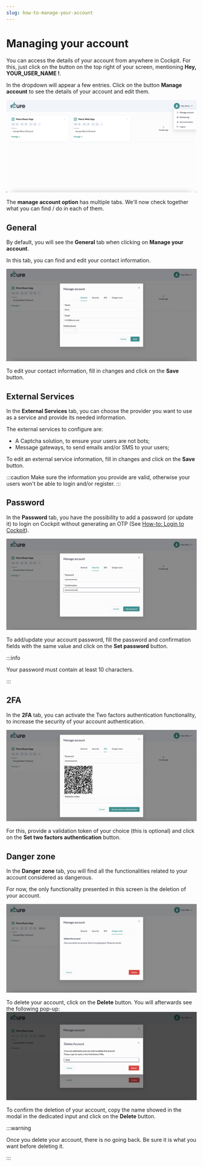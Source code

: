 ```yaml
---
slug: how-to-manage-your-account
---
```


# Managing your account

You can access the details of your account from anywhere in Cockpit. For this, just click on the button on the top right of your screen, mentioning **Hey, YOUR_USER_NAME !**.

In the dropdown will appear a few entries. Click on the button **Manage account** to see the details of your account 
and edit them.

![Manage account option](./img/manage-account/option.png)

The **manage account option** has multiple tabs. We'll now check together what you can find / do in each of them. 

## General

By default, you will see the **General** tab when clicking on __Manage your account__. 

In this tab, you can find and edit your contact information.

![Manage account general](./img/manage-account/general.png)

To edit your contact information, fill in changes and click on the **Save** button.

## External Services

In the **External Services** tab, you can choose the provider you want to use as a service and provide its needed information. 

The external services to configure are: 
- A Captcha solution, to ensure your users are not bots;
- Message gateways, to send emails and/or SMS to your users; 

To edit an external service information, fill in changes and click on the **Save** button. 


:::caution
Make sure the information you provide are valid, otherwise your users won't be able to login and/or register. 
:::


## Password

In the **Password** tab, you have the possibility to add a password (or update it) to login on Cockpit without generating an OTP
(See [How-to: Login to Cockpit](2_how-to-login.md)).

![Manage account security set password](./img/manage-account/security-set-password.png)

To add/update your account password, fill the password and confirmation fields with the same value and click on the 
**Set password** button.

:::info

Your password must contain at least 10 characters. 

:::

## 2FA

In the **2FA** tab, you can activate the Two factors authentication functionality, to increase the security 
of your account authentication.

![Manage account set 2fa](./img/manage-account/set-2fa.png)

For this, provide a validation token of your choice (this is optional) and click on the 
**Set two factors authentication** button. 

## Danger zone

In the **Danger zone** tab, you will find all the functionalities related to your account considered as dangerous.

For now, the only functionality presented in this screen is the deletion of your account.

![Manage account danger zone delete btn](./img/manage-account/danger-zone-delete-btn.png)

To delete your account, click on the **Delete** button. You will afterwards see the following pop-up:
![Manage account danger zone cancel btn](./img/manage-account/danger-zone-cancel-btn.png)

To confirm the deletion of your account, copy the name showed in the modal in the dedicated input and click on the **Delete** button.

:::warning

Once you delete your account, there is no going back. Be sure it is what you want before deleting it.

:::
